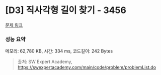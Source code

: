 # [D3] 직사각형 길이 찾기 - 3456 

[문제 링크](https://swexpertacademy.com/main/code/problem/problemDetail.do?contestProbId=AWFPmsqqALwDFAV0) 

### 성능 요약

메모리: 62,780 KB, 시간: 334 ms, 코드길이: 242 Bytes



> 출처: SW Expert Academy, https://swexpertacademy.com/main/code/problem/problemList.do